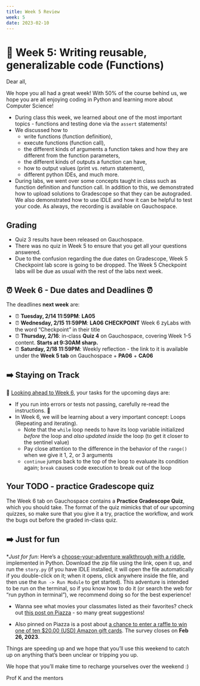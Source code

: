 ```yaml
---
title: Week 5 Review 
week: 5
date: 2023-02-10
---
```


# 🌟 Week 5: Writing reusable, generalizable code (Functions)

Dear all,

We hope you all had a great week! With 50% of the course behind us, we hope you are all enjoying coding in Python and learning more about Computer Science!

- During class this week, we learned about one of the most important topics - functions and testing done via the `assert` statements! 
- We discussed how to 
    - write functions (function definition), 
    - execute functions (function call), 
    - the different kinds of arguments a function takes and how they are different from the function parameters, 
    - the different kinds of outputs a function can have, 
    - how to output values (print vs. return statement), 
    - different python IDEs, and much more.
- During labs, we went over some concepts taught in class such as function definition and function call. In addition to this, we demonstrated how to upload solutions to Gradescope so that they can be autograded. We also demonstrated how to use IDLE and how it can be helpful to test your code. As always, the recording is available on Gauchospace.
    

## Grading
- Quiz 3 results have been released on Gauchospace.
- There was no quiz in Week 5 to ensure that you get all your questions answered.
- Due to the confusion regarding the due dates on Gradescope, Week 5 Checkpoint lab score is going to be dropped. The Week 5 Checkpoint labs will be due as usual with the rest of the labs next week.


## ⏰ Week 6 - Due dates and Deadlines ⏰

The deadlines **next week** are:
* ⏰  **Tuesday, 2/14 11:59PM**: **LA05**
* ⏰  **Wednesday, 2/15 11:59PM**: **LA06 CHECKPOINT** Week 6 zyLabs with the word “Checkpoint” in their title
* ⏰ **Thursday, 2/16**: in-class **Quiz 4** on Gauchospace, covering Week 1-5 content. **Starts at 9:30AM sharp.**
* ⏰  **Saturday, 2/18 11:59PM**: Weekly reflection - the link to it is available under the **Week 5 tab** on Gauchospace + **PA06** + **CA06**


## ➡️    Staying on Track

🔮 [Looking ahead to Week 6]({{site.url}}/{{site.baseurl}}/calendar#week-6), your tasks for the upcoming days are:
* If you run into errors or tests not passing, carefully re-read the instructions. 💎
* In Week 6, we will be learning about a very important concept: Loops (Repeating and iterating).
    - Note that the `while` loop needs to have its loop variable initialized _before_ the loop and _also updated inside_ the loop (to get it closer to the sentinel value)
    - Pay close attention to the difference in the behavior of the `range()` when we give it 1, 2, or 3 arguments
    - `continue` jumps back to the top of the loop to evaluate its condition again; `break` causes code execution to break out of the loop


## Your TODO - practice Gradescope quiz

The Week 6 tab on Gauchospace contains a **Practice Gradescope Quiz**, which you should take. The format of the quiz mimicks that of our upcoming quizzes, so make sure that you give it a try, practice the workflow, and work the bugs out before the graded in-class quiz.


## ➡️    Just for fun

*_Just for fun_: Here’s a [choose-your-adventure walkthrough with a riddle](https://drive.google.com/file/d/15QCrG9R42GL2L6pzKV3AtzNkfPIptU6c/view), implemented in Python. Download the zip file using the link, open it up, and run the `story.py` (if you have IDLE installed, it will open the file automatically if you double-click on it; when it opens, click anywhere inside the file, and then use the `Run -> Run Module` to get started). This adventure is intended to be run on the terminal, so if you know how to do it (or search the web for “run python in terminal”), we recommend doing so for the best experience!

* Wanna see what movies your classmates listed as their favorites? check out [this post on Piazza](https://piazza.com/class/lcl1mbc5frw2cw/post/198) - so many great suggestions!

* Also pinned on Piazza is a post about [a chance to enter a raffle to win one of ten $20.00 (USD) Amazon gift cards](https://piazza.com/class/lcl1mbc5frw2cw/post/197). The survey closes on **Feb 26, 2023**.


Things are speeding up and we hope that you’ll use this weekend to catch up on anything that’s been unclear or tripping you up. 

We hope that you’ll make time to recharge yourselves over the weekend :) 

Prof K and the mentors
